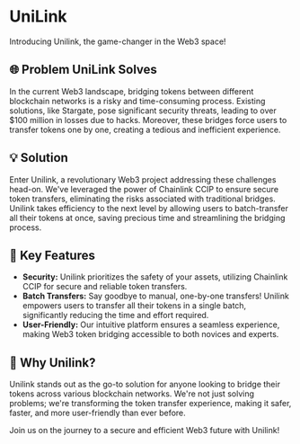 # UniLink
Introducing Unilink, the game-changer in the Web3 space!

## 🌐 Problem UniLink Solves
 In the current Web3 landscape, bridging tokens between different blockchain networks is a risky and time-consuming process. Existing solutions, like Stargate, pose significant security threats, leading to over $100 million in losses due to hacks. Moreover, these bridges force users to transfer tokens one by one, creating a tedious and inefficient experience.

## 💡 Solution
Enter Unilink, a revolutionary Web3 project addressing these challenges head-on. We've leveraged the power of Chainlink CCIP to ensure secure token transfers, eliminating the risks associated with traditional bridges. Unilink takes efficiency to the next level by allowing users to batch-transfer all their tokens at once, saving precious time and streamlining the bridging process.

## 🚀 Key Features
- **Security:** Unilink prioritizes the safety of your assets, utilizing Chainlink CCIP for secure and reliable token transfers.
- **Batch Transfers:** Say goodbye to manual, one-by-one transfers! Unilink empowers users to transfer all their tokens in a single batch, significantly reducing the time and effort required.
- **User-Friendly:** Our intuitive platform ensures a seamless experience, making Web3 token bridging accessible to both novices and experts.

## 🌈 Why Unilink?
Unilink stands out as the go-to solution for anyone looking to bridge their tokens across various blockchain networks. We're not just solving problems; we're transforming the token transfer experience, making it safer, faster, and more user-friendly than ever before.

Join us on the journey to a secure and efficient Web3 future with Unilink!